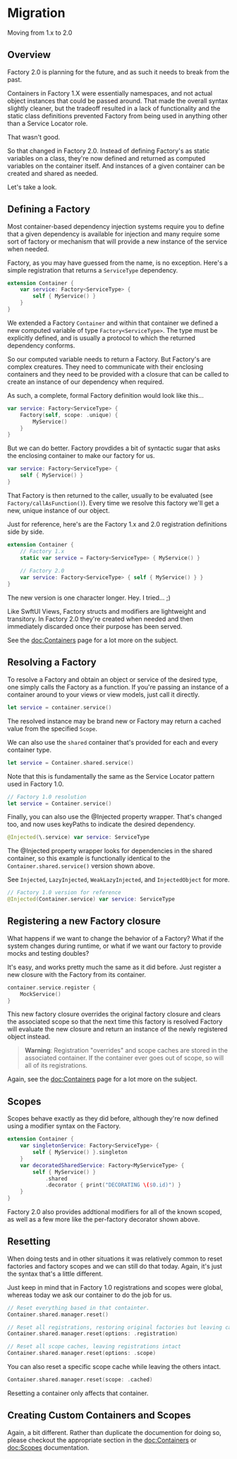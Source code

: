 # Migration

Moving from 1.x to 2.0

## Overview

Factory 2.0 is planning for the future, and as such it needs to break from the past.

Containers in Factory 1.X were essentially namespaces, and not actual object instances that could be passed around. That made the overall syntax slightly cleaner, but the tradeoff resulted in a lack of functionality and the static class definitions prevented Factory from being used in anything other than a Service Locator role.

That wasn't good.

So that changed in Factory 2.0. Instead of defining Factory's as static variables on a class, they're now defined and returned as computed variables on the container itself. And instances of a given container can be created and shared as needed.

Let's take a look.

## Defining a Factory

Most container-based dependency injection systems require you to define that a given dependency is available for injection and many require some sort of factory or mechanism that will provide a new instance of the service when needed.

Factory, as you may have guessed from the name, is no exception. Here's a simple registration that returns a `ServiceType` dependency. 

```swift
extension Container {
    var service: Factory<ServiceType> {
        self { MyService() }
    }
}
```

We extended a Factory `Container` and within that container we defined a new computed variable of type `Factory<ServiceType>`. The type must be explicitly defined, and is usually a
protocol to which the returned dependency conforms.

So our computed variable needs to return a Factory. But Factory's are complex creatures. They need to communicate with their enclosing containers and they need to be provided with a closure that can be called to create an instance of our dependency when required. 

As such, a complete, formal Factory definition would look like this...
```swift
var service: Factory<ServiceType> {
    Factory(self, scope: .unique) { 
        MyService()
    }
}
```
But we can do better. Factory provdides a bit of syntactic sugar that asks the enclosing container to make our factory for us.

```swift
var service: Factory<ServiceType> {
    self { MyService() }
}
```

That Factory is then returned to the caller, usually to be evaluated (see ``Factory/callAsFunction()``). Every time we resolve this factory we'll get a new, unique instance of our object.

Just for reference, here's are the Factory 1.x and 2.0 registration definitions side by side.

```swift
extension Container {
    // Factory 1.x
    static var service = Factory<ServiceType> { MyService() }
    
    // Factory 2.0
    var service: Factory<ServiceType> { self { MyService() } }
}
```

The new version is one character longer. Hey. I tried... ;)

Like SwftUI Views, Factory structs and modifiers are lightweight and transitory. In Factory 2.0 they're created when needed and then immediately discarded once their purpose has been served.

See the <doc:Containers> page for a lot more on the subject.

## Resolving a Factory

To resolve a Factory and obtain an object or service of the desired type, one simply calls the Factory as a function. If you're passing an instance of a container around to your views or view models, just call it directly.

```swift
let service = container.service()
```
The resolved instance may be brand new or Factory may return a cached value from the specified ``Scope``.

We can also use the `shared` container that's provided for each and every container type.

```swift
let service = Container.shared.service()
```
Note that this is fundamentally the same as the Service Locator pattern used in Factory 1.0.

```swift
// Factory 1.0 resolution
let service = Container.service()
```

Finally, you can also use the @Injected property wrapper. That's changed too, and now uses keyPaths to indicate the desired dependency.

```swift
@Injected(\.service) var service: ServiceType
```
The @Injected property wrapper looks for dependencies in the shared container, so this example is functionally identical to the `Container.shared.service()` version shown above.

See ``Injected``, ``LazyInjected``, ``WeakLazyInjected``, and ``InjectedObject`` for more.

```swift
// Factory 1.0 version for reference
@Injected(Container.service) var service: ServiceType
```

## Registering a new Factory closure

What happens if we want to change the behavior of a Factory? What if the system changes during runtime, or what if we want our factory to provide mocks and testing doubles? 

It's easy, and works pretty much the same as it did before. Just register a new closure with the Factory from its container.

```swift
container.service.register {
    MockService()
}
```

This new factory closure overrides the original factory closure and clears the associated scope so that the next time this factory is resolved Factory will evaluate the new closure and return an instance of the newly registered object instead.


> **Warning**: Registration "overrides" and scope caches are stored in the associated container. If the container ever goes out of scope, so will all of its registrations.

Again, see the <doc:Containers> page for a lot more on the subject.

## Scopes
    
Scopes behave exactly as they did before, although they're now defined using a modifier syntax on the Factory. 

```swift
extension Container {
    var singletonService: Factory<ServiceType> {
        self { MyService() }.singleton
    }
    var decoratedSharedService: Factory<MyServiceType> {
        self { MyService() }
            .shared
            .decorator { print("DECORATING \($0.id)") }
    }
}
```
Factory 2.0 also provides addtional modifiers for all of the known scoped, as well as a few more like the per-factory decorator shown above.

## Resetting

When doing tests and in other situations it was relatively common to reset factories and factory scopes and we can still do that today. Again, it's just the syntax that's a little different.

Just keep in mind that in Factory 1.0 registrations and scopes were global, whereas today we ask our container to do the job for us.
```swift
// Reset everything based in that containter.
Container.shared.manager.reset()

// Reset all registrations, restoring original factories but leaving caches intact
Container.shared.manager.reset(options: .registration)

// Reset all scope caches, leaving registrations intact
Container.shared.manager.reset(options: .scope)
```
You can also reset a specific scope cache while leaving the others intact.
```swift
Container.shared.manager.reset(scope: .cached)
```
Resetting a container only affects that container.

## Creating Custom Containers and Scopes

Again, a bit different. Rather than duplicate the documention for doing so, please checkout the appropriate section in the <doc:Containers> or <doc:Scopes> documentation.
